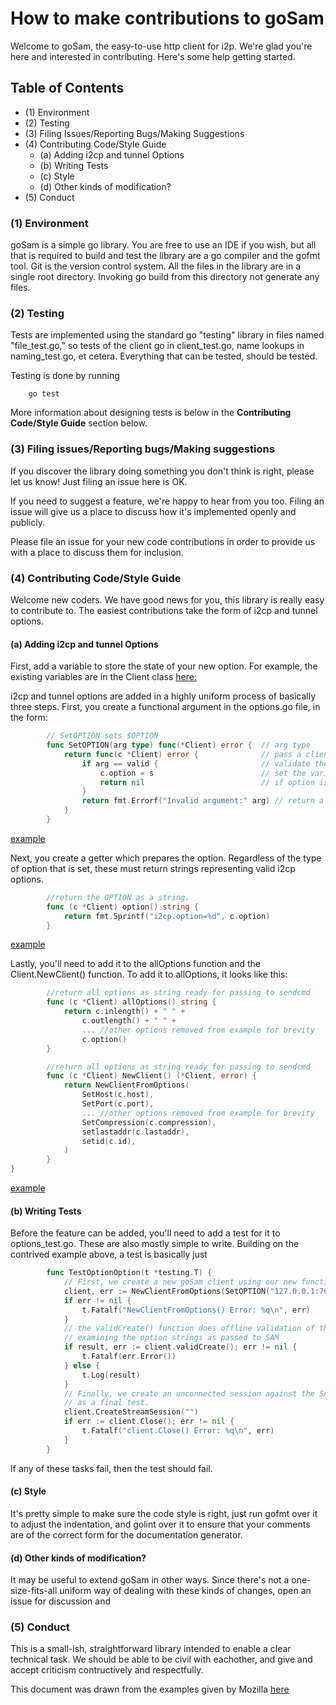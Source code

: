 How to make contributions to goSam
==================================

Welcome to goSam, the easy-to-use http client for i2p. We're glad you're here
and interested in contributing. Here's some help getting started.

Table of Contents
-----------------

  * (1) Environment
  * (2) Testing
  * (3) Filing Issues/Reporting Bugs/Making Suggestions
  * (4) Contributing Code/Style Guide
    - (a) Adding i2cp and tunnel Options
    - (b) Writing Tests
    - (c) Style
    - (d) Other kinds of modification?
  * (5) Conduct

### (1) Environment

goSam is a simple go library. You are free to use an IDE if you wish, but all
that is required to build and test the library are a go compiler and the gofmt
tool. Git is the version control system. All the files in the library are in a
single root directory. Invoking go build from this directory not generate any
files.

### (2) Testing

Tests are implemented using the standard go "testing" library in files named
"file\_test.go," so tests of the client go in client\_test.go, name lookups
in naming\_test.go, et cetera. Everything that can be tested, should be tested.

Testing is done by running

        go test

More information about designing tests is below in the
**Contributing Code/Style Guide** section below.

### (3) Filing issues/Reporting bugs/Making suggestions

If you discover the library doing something you don't think is right, please let
us know! Just filing an issue here is OK.

If you need to suggest a feature, we're happy to hear from you too. Filing an
issue will give us a place to discuss how it's implemented openly and publicly.

Please file an issue for your new code contributions in order to provide us with
a place to discuss them for inclusion.

### (4) Contributing Code/Style Guide

Welcome new coders. We have good news for you, this library is really easy to
contribute to. The easiest contributions take the form of i2cp and tunnel
options.

#### (a) Adding i2cp and tunnel Options

First, add a variable to store the state of your new option. For example, the
existing variables are in the Client class [here:](https://github.com/cryptix/goSam/blob/701d7fcf03ddb354262fe213163dcf6f202a24f1/client.go#L29)

i2cp and tunnel options are added in a highly uniform process of basically three
steps. First, you create a functional argument in the options.go file, in the
form:

``` Go
        // SetOPTION sets $OPTION
        func SetOPTION(arg type) func(*Client) error {  // arg type
            return func(c *Client) error {              // pass a client to the inner function and declare error return function
                if arg == valid {                       // validate the argument
                    c.option = s                        // set the variable to the argument value
                    return nil                          // if option is set successfully return nil error
                }
                return fmt.Errorf("Invalid argument:" arg) // return a descriptive error if arg is invalid
            }
        }
```

[example](https://github.com/cryptix/goSam/blob/701d7fcf03ddb354262fe213163dcf6f202a24f1/options.go#L187)

Next, you create a getter which prepares the option. Regardless of the type of
option that is set, these must return strings representing valid i2cp options.

``` Go
        //return the OPTION as a string.
        func (c *Client) option() string {
            return fmt.Sprintf("i2cp.option=%d", c.option)
        }
```

[example](https://github.com/cryptix/goSam/blob/701d7fcf03ddb354262fe213163dcf6f202a24f1/options.go#L299)

Lastly, you'll need to add it to the allOptions function and the
Client.NewClient() function. To add it to allOptions, it looks like this:

``` Go
        //return all options as string ready for passing to sendcmd
        func (c *Client) allOptions() string {
            return c.inlength() + " " +
                c.outlength() + " " +
                ... //other options removed from example for brevity
                c.option()
        }
```

``` Go
        //return all options as string ready for passing to sendcmd
        func (c *Client) NewClient() (*Client, error) {
            return NewClientFromOptions(
                SetHost(c.host),
                SetPort(c.port),
                ... //other options removed from example for brevity
                SetCompression(c.compression),
                setlastaddr(c.lastaddr),
                setid(c.id),
            )
        }
}

```

[example](https://github.com/cryptix/goSam/blob/701d7fcf03ddb354262fe213163dcf6f202a24f1/options.go#L333)

#### (b) Writing Tests

Before the feature can be added, you'll need to add a test for it to
options_test.go. These are also mostly simple to write. Building on the
contrived example above, a test is basically just

``` Go
        func TestOptionOption(t *testing.T) {
            // First, we create a new goSam client using our new functional argument
            client, err := NewClientFromOptions(SetOPTION("127.0.0.1:7656"), SetDebug(true)) //<-- use the new option you created here
            if err != nil {
                t.Fatalf("NewClientFromOptions() Error: %q\n", err)
            }
            // the validCreate() function does offline validation of the option by
            // examining the option strings as passed to SAM
            if result, err := client.validCreate(); err != nil {
                t.Fatalf(err.Error())
            } else {
                t.Log(result)
            }
            // Finally, we create an unconnected session against the SAM bridge
            // as a final test.
            client.CreateStreamSession("")
            if err := client.Close(); err != nil {
                t.Fatalf("client.Close() Error: %q\n", err)
            }
        }
```

If any of these tasks fail, then the test should fail.

#### (c) Style

It's pretty simple to make sure the code style is right, just run gofmt over it
to adjust the indentation, and golint over it to ensure that your comments are
of the correct form for the documentation generator.

#### (d) Other kinds of modification?

It may be useful to extend goSam in other ways. Since there's not a
one-size-fits-all uniform way of dealing with these kinds of changes, open an
issue for discussion and

### (5) Conduct

This is a small-ish, straightforward library intended to enable a clear
technical task. We should be able to be civil with eachother, and give and
accept criticism contructively and respectfully.

This document was drawn from the examples given by Mozilla
[here](mozillascience.github.io/working-open-workshop/contributing/)

